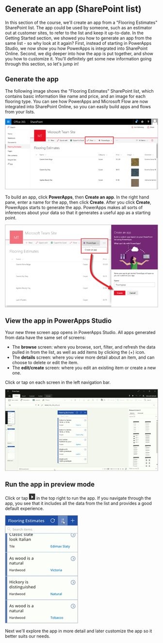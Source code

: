 <properties
   pageTitle="Generate an app (SharePoint list) | Microsoft PowerApps"
   description="Generate a three screen app from a SharePoint list"
   services=""
   suite="powerapps"
   documentationCenter="na"
   authors="mgblythe"
   manager="anneta"
   editor=""
   tags=""
   featuredVideoId="FmZyeVcUd-4"
   courseDuration="3m"/>

<tags
   ms.service="powerapps"
   ms.devlang="na"
   ms.topic="get-started-article"
   ms.tgt_pltfrm="na"
   ms.workload="na"
   ms.date="12/09/2016"
   ms.author="mblythe"/>

# Generate an app (SharePoint list)
In this section of the course, we'll create an app from a "Flooring Estimates" SharePoint list. The app could be used by someone, such as an estimator out at customer sites, to refer to the list and keep it up-to-date. In the Getting Started section, we showed you how to generate an app from the same list - so why look at it again? First, instead of starting in PowerApps Studio, we now show you how PowerApps is integrated into SharePoint Online. Second, we dig deeper into how the app is put together, and show you how to customize it. You'll definitely get some new information going through this section, so let's jump in!


## Generate the app
The following image shows the "Flooring Estimates" SharePoint list, which contains basic information like name and price, and an image for each flooring type. You can see how PowerApps and Microsoft Flow are now integrated into SharePoint Online, so you can easily build apps and flows from your lists.

![Flooring Estimates list](./media/learning-spo-app-generate/flooring-estimates-list.png)

To build an app, click **PowerApps**, then **Create an app**. In the right hand pane, enter a name for the app, then click **Create**. After you click **Create**, PowerApps starts to generate the app. PowerApps makes all sorts of inferences about your data so that it generates a useful app as a starting point.

![Generate app from list](./media/learning-spo-app-generate/generate-app.png) 


## View the app in PowerApps Studio
Your new three screen app opens in PowerApps Studio. All apps generated from data have the same set of screens:

- The **browse** screen: where you browse, sort, filter, and refresh the data pulled in from the list, as well as add items by clicking the (+) icon.
- The **details** screen: where you view more detail about an item, and can choose to delete or edit the item.
- The **edit/create** screen: where you edit an existing item or create a new one.

Click or tap on each screen in the left navigation bar.

![The generated app](./media/learning-spo-app-generate/generate-finished-app.png)


## Run the app in preview mode
Click or tap ![Start app preview arrow](./media/learning-spo-app-generate/f5-arrow-sm.png) in the top right to run the app. If you navigate through the app, you see that it includes all the data from the list and provides a good default experience.

![Run the app in preview mode](./media/learning-spo-app-generate/generate-run-app.png)

Next we'll explore the app in more detail and later customize the app so it better suits our needs.